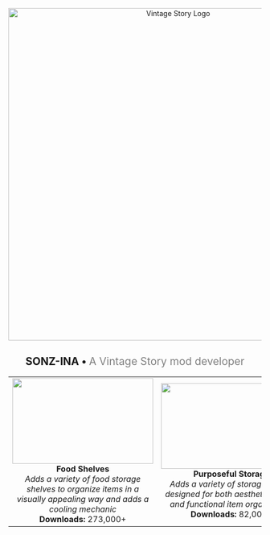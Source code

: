 <p align="center">
  <img src="https://media.invisioncic.com/r268468/monthly_2018_02/gamelogo-vintagestory-banner.png.05569bcb37e8009e6c751d354a4dd033.png" alt="Vintage Story Logo" width="660" style="vertical-align:middle;"/>
</p>

<h2 align="center"> SONZ-INA •
  <span style="font-weight:normal; color:gray;">A Vintage Story mod developer</span>
</h2>

<table align="center">
  <tr>
    <td align="center" width="300">
      <a href="https://mods.vintagestory.at/foodshelves">
        <img src="https://moddbcdn.vintagestory.at/.thumbnew_6a3060d28898cadef16138146a3b2a5a.png" width="280" height="170"/>
      </a> <br>
      <b>Food Shelves</b> <br>
      <i>Adds a variety of food storage shelves to organize items in a visually appealing way and adds a cooling mechanic</i> <br>
      <b>Downloads:</b> 273,000+
    </td>
    <td align="center" width="300">
      <a href="https://mods.vintagestory.at/purposefulstorage">
        <img src="https://moddbcdn.vintagestory.at/thumbnail_81a2f303c750d2a1b8dbfb90a9161899.png" width="280" height="170"/>
      </a> <br>
      <b>Purposeful Storage</b> <br>
      <i>Adds a variety of storage blocks designed for both aesthetic appeal and functional item organization</i> <br>
      <b>Downloads:</b> 82,000+
    </td>
  </tr>
</table>
